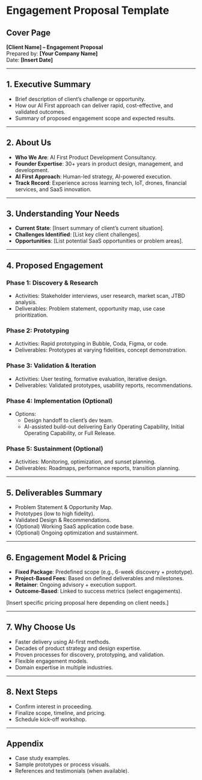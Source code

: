 # Engagement Proposal Template

## Cover Page
**[Client Name] – Engagement Proposal**  
Prepared by: **[Your Company Name]**  
Date: **[Insert Date]**

---

## 1. Executive Summary
- Brief description of client’s challenge or opportunity.  
- How our AI First approach can deliver rapid, cost-effective, and validated outcomes.  
- Summary of proposed engagement scope and expected results.

---

## 2. About Us
- **Who We Are**: AI First Product Development Consultancy.  
- **Founder Expertise**: 30+ years in product design, management, and development.  
- **AI First Approach**: Human-led strategy, AI-powered execution.  
- **Track Record**: Experience across learning tech, IoT, drones, financial services, and SaaS innovation.

---

## 3. Understanding Your Needs
- **Current State**: [Insert summary of client’s current situation].  
- **Challenges Identified**: [List key client challenges].  
- **Opportunities**: [List potential SaaS opportunities or problem areas].

---

## 4. Proposed Engagement
### Phase 1: Discovery & Research
- Activities: Stakeholder interviews, user research, market scan, JTBD analysis.  
- Deliverables: Problem statement, opportunity map, use case prioritization.

### Phase 2: Prototyping
- Activities: Rapid prototyping in Bubble, Coda, Figma, or code.  
- Deliverables: Prototypes at varying fidelities, concept demonstration.

### Phase 3: Validation & Iteration
- Activities: User testing, formative evaluation, iterative design.  
- Deliverables: Validated prototypes, usability reports, recommendations.

### Phase 4: Implementation (Optional)
- Options:  
  - Design handoff to client’s dev team.  
  - AI-assisted build-out delivering Early Operating Capability, Initial Operating Capability, or Full Release.

### Phase 5: Sustainment (Optional)
- Activities: Monitoring, optimization, and sunset planning.  
- Deliverables: Roadmaps, performance reports, transition planning.

---

## 5. Deliverables Summary
- Problem Statement & Opportunity Map.  
- Prototypes (low to high fidelity).  
- Validated Design & Recommendations.  
- (Optional) Working SaaS application code base.  
- (Optional) Ongoing optimization and sustainment.

---

## 6. Engagement Model & Pricing
- **Fixed Package**: Predefined scope (e.g., 6-week discovery + prototype).  
- **Project-Based Fees**: Based on defined deliverables and milestones.  
- **Retainer**: Ongoing advisory + execution support.  
- **Outcome-Based**: Linked to success metrics (select engagements).  

[Insert specific pricing proposal here depending on client needs.]

---

## 7. Why Choose Us
- Faster delivery using AI-first methods.  
- Decades of product strategy and design expertise.  
- Proven processes for discovery, prototyping, and validation.  
- Flexible engagement models.  
- Domain expertise in multiple industries.  

---

## 8. Next Steps
- Confirm interest in proceeding.  
- Finalize scope, timeline, and pricing.  
- Schedule kick-off workshop.  

---

## Appendix
- Case study examples.  
- Sample prototypes or process visuals.  
- References and testimonials (when available).

